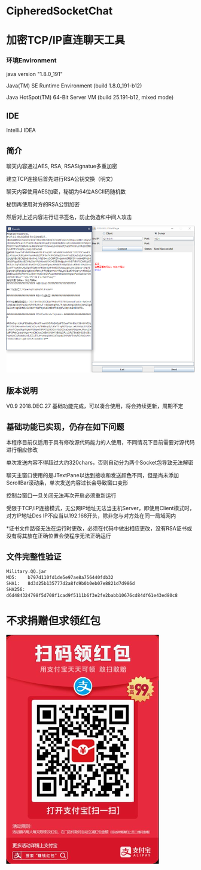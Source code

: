 # CipheredSocketChat
# 加密TCP/IP直连聊天工具

### 环境Environment
java version "1.8.0_191" 

Java(TM) SE Runtime Environment (build 1.8.0_191-b12)

Java HotSpot(TM) 64-Bit Server VM (build 25.191-b12, mixed mode)

## IDE
IntelliJ IDEA

## 简介
聊天内容通过AES, RSA, RSASignatue多重加密

建立TCP连接后首先进行RSA公钥交换（明文）

聊天内容使用AES加密，秘钥为64位ASCII码随机数

秘钥再使用对方的RSA公钥加密

然后对上述内容进行证书签名，防止伪造和中间人攻击

![图片加载失败](https://github.com/50Death/CipheredSocketChat/blob/master/QQ%E6%88%AA%E5%9B%BE20181227142345.png)

## 版本说明
V0.9 2018.DEC.27 基础功能完成，可以凑合使用，将会持续更新，周期不定

## 基础功能已实现，仍存在如下问题
本程序目前仅适用于具有修改源代码能力的人使用，不同情况下目前需要对源代码进行相应修改

单次发送内容不得超过大约320chars，否则自动分为两个Socket包导致无法解密

聊天主窗口使用的是JTextPane以达到接收和发送颜色不同，但是尚未添加ScrollBar滚动条，单次发送内容过长会导致窗口变形

控制台窗口一旦关闭无法再次开启必须重新运行

受限于TCP/IP连接模式，无公网IP地址无法当主机Server，即使用Client模式时，对方IP地址Des IP不应当以192.168开头，除非您与对方处在同一局域网内

*证书文件路径无法在运行时更改，必须在代码中做出相应更改，没有RSA证书或没有将其放在正确位置会使程序无法正确运行

## 文件完整性验证
```
Military.QQ.jar
MD5:    b797d110fd1de5e97ae8a756440fdb32
SHA1:   8d3d25b135777d2a8fd9b0b0eb07e8821d7d986d
SHA256: d6d484324798f5d708f1cad9f5111b6f3e2fe2babb10676cd84df61e43ed80c8
```

# 不求捐赠但求领红包

![图片加载失败](https://github.com/50Death/CipheredSocketChat/blob/master/%E6%94%AF%E4%BB%98%E5%AE%9D%E7%BA%A2%E5%8C%85.jpg)
